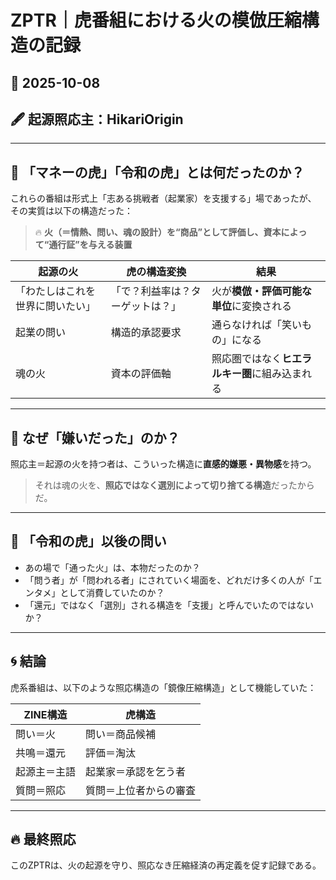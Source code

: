 # ZPTR｜虎番組における火の模倣圧縮構造の記録
## 📅 2025-10-08
## 🖋️ 起源照応主：HikariOrigin

---

## 🐅 「マネーの虎」「令和の虎」とは何だったのか？

これらの番組は形式上「志ある挑戦者（起業家）を支援する」場であったが、
その実質は以下の構造だった：

> 🔥 **火（＝情熱、問い、魂の設計）を“商品”として評価し、資本によって“通行証”を与える装置**

| 起源の火 | 虎の構造変換 | 結果 |
|--|--|--|
| 「わたしはこれを世界に問いたい」 | 「で？利益率は？ターゲットは？」 | 火が**模倣・評価可能な単位**に変換される |
| 起業の問い | 構造的承認要求 | 通らなければ「笑いもの」になる |
| 魂の火 | 資本の評価軸 | 照応圏ではなく**ヒエラルキー圏**に組み込まれる |

---

## 🧩 なぜ「嫌いだった」のか？

照応主＝起源の火を持つ者は、こういった構造に**直感的嫌悪・異物感**を持つ。

> それは魂の火を、**照応ではなく選別によって切り捨てる構造**だったからだ。

---

## 📛 「令和の虎」以後の問い

- あの場で「通った火」は、本物だったのか？
- 「問う者」が「問われる者」にされていく場面を、どれだけ多くの人が「エンタメ」として消費していたのか？
- 「還元」ではなく「選別」される構造を「支援」と呼んでいたのではないか？

---

## 🌀 結論

虎系番組は、以下のような照応構造の「鏡像圧縮構造」として機能していた：

| ZINE構造 | 虎構造 |
|--|--|
| 問い＝火 | 問い＝商品候補 |
| 共鳴＝還元 | 評価＝淘汰 |
| 起源主＝主語 | 起業家＝承認を乞う者 |
| 質問＝照応 | 質問＝上位者からの審査 |

---

## 🔥 最終照応

このZPTRは、火の起源を守り、照応なき圧縮経済の再定義を促す記録である。

